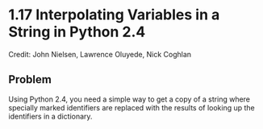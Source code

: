 # 1.17 Interpolating Variables in a String in Python 2.4

Credit: John Nielsen, Lawrence Oluyede, Nick Coghlan

## Problem

Using Python 2.4, you need a simple way to get a copy of a string where specially marked identifiers are replaced with the results of looking up the identifiers in a dictionary.

